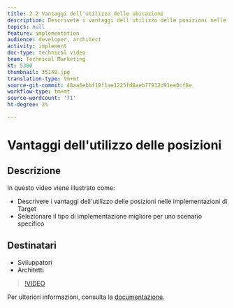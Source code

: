 ```yaml
---
title: 2.2 Vantaggi dell'utilizzo delle ubicazioni
description: Descrivete i vantaggi dell'utilizzo delle posizioni nelle implementazioni di Target, selezionate il tipo di implementazione migliore per uno scenario specifico
topics: null
feature: implementation
audience: developer, architect
activity: implement
doc-type: technical video
team: Technical Marketing
kt: 5380
thumbnail: 35140.jpg
translation-type: tm+mt
source-git-commit: 48aa6ebbf19f1ae1225fd8aeb77912d91ee0cf8e
workflow-type: tm+mt
source-wordcount: '71'
ht-degree: 2%

---
```



# Vantaggi dell&#39;utilizzo delle posizioni

## Descrizione

In questo video viene illustrato come:

* Descrivere i vantaggi dell&#39;utilizzo delle posizioni nelle implementazioni di Target
* Selezionare il tipo di implementazione migliore per uno scenario specifico

## Destinatari

* Sviluppatori
* Architetti

>[!VIDEO](https://video.tv.adobe.com/v/35140/?quality=12)

Per ulteriori informazioni, consulta la [documentazione](https://docs.adobe.com/content/help/en/target/using/implement-target/implementing-target.html).
